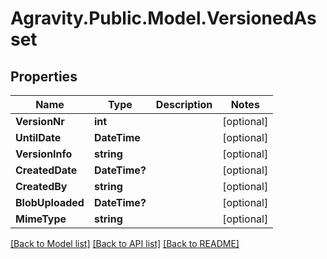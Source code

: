 # Agravity.Public.Model.VersionedAsset

## Properties

Name | Type | Description | Notes
------------ | ------------- | ------------- | -------------
**VersionNr** | **int** |  | [optional] 
**UntilDate** | **DateTime** |  | [optional] 
**VersionInfo** | **string** |  | [optional] 
**CreatedDate** | **DateTime?** |  | [optional] 
**CreatedBy** | **string** |  | [optional] 
**BlobUploaded** | **DateTime?** |  | [optional] 
**MimeType** | **string** |  | [optional] 

[[Back to Model list]](../README.md#documentation-for-models) [[Back to API list]](../README.md#documentation-for-api-endpoints) [[Back to README]](../README.md)

